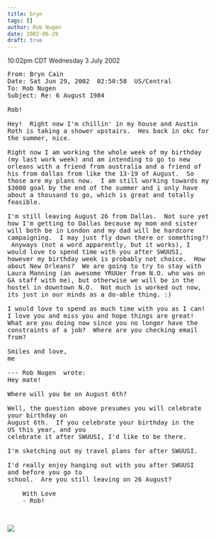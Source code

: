 ```yaml
---
title: bryn
tags: []
author: Rob Nugen
date: 2002-06-29
draft: true
---
```


<p class=date>10:02pm CDT Wednesday 3 July 2002</p>

<pre>
From: Bryn Cain <yayforbryn@yahoo.com>
Date: Sat Jun 29, 2002  02:50:58  US/Central
To: Rob Nugen <rob@robnugen.com>
Subject: Re: 6 August 1984

Rob!

Hey!  Right now I'm chillin' in my house and Austin
Roth is taking a shower upstairs.  Hes back in okc for
the summer, nice.  

Right now I am working the whole week of my birthday
(my last work week) and am intending to go to new
orleans with a friend from australia and a friend of
his from dallas from like the 13-19 of August.  So
those are my plans now.  I am still working towards my
$3000 goal by the end of the summer and i only have
about a thousand to go, which is great and totally
feasible.  

I'm still leaving August 26 from Dallas.  Not sure yet
how I'm getting to Dallas because my mom and sister
will both be in London and my dad will be hardcore
campaigning.  I may just fly down there or something?!
 Anyways (not a word apparently, but it works), I
would love to spend time with you after SWUUSI,
however my birthday week is probably not choice.  How
about New Orleans?  We are going to try to stay with
Laura Manning (an awesome YRUUer from N.O. who was on
GA staff with me), but otherwise we will be in the
hostel in downtown N.O.  Not much is worked out now,
its just in our minds as a do-able thing. :)

I would love to spend as much time with you as I can!
I love you and miss you and hope things are great! 
What are you doing now since you no longer have the
constraints of a job?  Where are you checking email
from?

Smiles and love,
me

--- Rob Nugen <rob@robnugen.com> wrote:
Hey mate!

Where will you be on August 6th?

Well, the question above presumes you will celebrate
your birthday on 
August 6th.  If you celebrate your birthday in the
US this year, and you 
celebrate it after SWUUSI, I'd like to be there.

I'm sketching out my travel plans for after SWUUSI.

I'd really enjoy hanging out with you after SWUUSI
and before you go to 
school.  Are you still leaving on 26 August?

	With Love
	- Rob!


</pre>

<p><img src="/images/rob/wL-ROB.gif"/></p>
